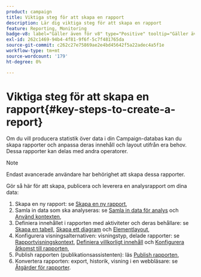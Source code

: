 ```yaml
---
product: campaign
title: Viktiga steg för att skapa en rapport
description: Lär dig viktiga steg för att skapa en rapport
feature: Reporting, Monitoring
badge-v8: label="Gäller även för v8" type="Positive" tooltip="Gäller även Campaign v8"
exl-id: 262c1469-94b4-4f81-9f6f-5c7f481765da
source-git-commit: c262c27e75869ae2e4bd45642f5a22adec4a5f1e
workflow-type: tm+mt
source-wordcount: '179'
ht-degree: 0%

---
```


# Viktiga steg för att skapa en rapport{#key-steps-to-create-a-report}



Om du vill producera statistik över data i din Campaign-databas kan du skapa rapporter och anpassa deras innehåll och layout utifrån era behov. Dessa rapporter kan delas med andra operatorer.

>[!NOTE]
>
>Endast avancerade användare har behörighet att skapa dessa rapporter.

Gör så här för att skapa, publicera och leverera en analysrapport om dina data:

1. Skapa en ny rapport: se [Skapa en ny rapport](../../reporting/using/creating-a-new-report.md),
1. Samla in data som ska analyseras: se [Samla in data för analys](../../reporting/using/collecting-data-to-analyze.md) och [Använd kontexten](../../reporting/using/using-the-context.md),
1. Definiera innehållet i rapporten med aktiviteter och deras behållare: se [Skapa en tabell](../../reporting/using/creating-a-table.md), [Skapa ett diagram](../../reporting/using/creating-a-chart.md) och [Elementlayout](../../reporting/using/element-layout.md),
1. Konfigurera visningsalternativen: visningstyp, delade rapporter: se [Rapportvisningskontext](../../reporting/using/configuring-access-to-the-report.md#report-display-context), [Definiera villkorligt innehåll](../../reporting/using/defining-a-conditional-content.md) och [Konfigurera åtkomst till rapporten](../../reporting/using/configuring-access-to-the-report.md),
1. Publish rapporten (publikationsassistenten): läs [Publish rapporten](../../reporting/using/configuring-access-to-the-report.md#publishing-the-report),
1. Konvertera rapporten: export, historik, visning i en webbläsare: se [Åtgärder för rapporter](../../reporting/using/actions-on-reports.md).
